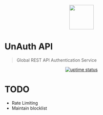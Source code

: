 <p align="center">
  <img src="./public/logo.png" lt="Logo" width="80" />
<p>

# UnAuth API

> Global REST API Authentication Service

<p align="center">
  <a href="https://uptime.betterstack.com/?utm_source=status_badge">
    <img src="https://uptime.betterstack.com/status-badges/v3/monitor/10kju.svg" alt="uptime status">
  </a>
</p>

# TODO

- Rate Limiting
- Maintain blocklist
